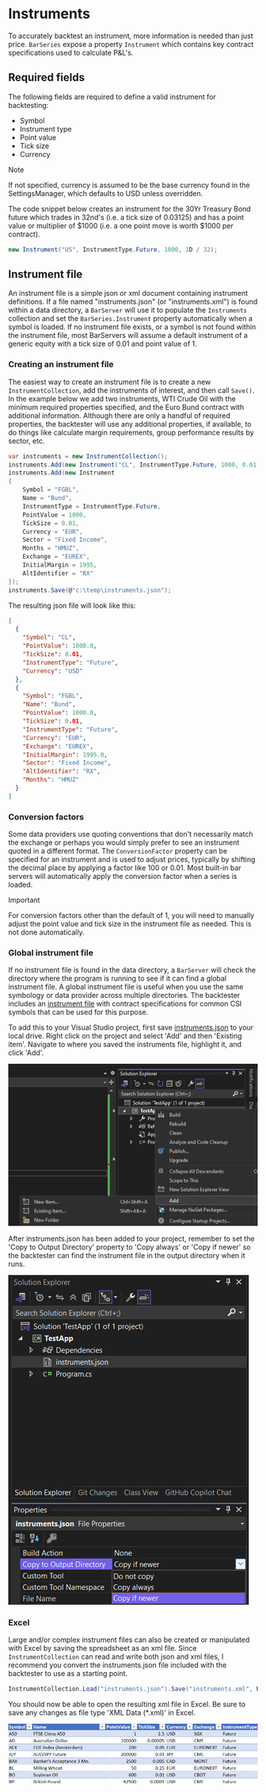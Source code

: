 # Instruments
To accurately backtest an instrument, more information is needed than just price. `BarSeries` expose a property `Instrument` which contains key contract specifications used to calculate P&L's.
## Required fields
The following fields are required to define a valid instrument for backtesting:

- Symbol
- Instrument type
- Point value
- Tick size
- Currency

> [!NOTE]
> If not specified, currency is assumed to be the base currency found in the SettingsManager, which defaults to USD unless overridden.

The code snippet below creates an instrument for the 30Yr Treasury Bond future which trades in 32nd's (i.e. a tick size of 0.03125) and has a point value or multiplier of $1000 (i.e. a one point move is worth $1000 per contract).
```csharp
new Instrument("US", InstrumentType.Future, 1000, 1D / 32);
```

## Instrument file
An instrument file is a simple json or xml document containing instrument definitions. If a file named "instruments.json" (or "instruments.xml") is found within a data directory, a `BarServer` will use it to populate the `Instruments` collection and set the `BarSeries.Instrument` property automatically when a symbol is loaded. If no instrument file exists, or a symbol is not found within the instrument file, most BarServers will assume a default instrument of a generic equity with a tick size of 0.01 and point value of 1.

### Creating an instrument file
The easiest way to create an instrument file is to create a new `InstrumentCollection`, add the instruments of interest, and then call `Save()`. In the example below we add two instruments, WTI Crude Oil with the minimum required properties specified, and the Euro Bund contract with additional information. Although there are only a handful of required properties, the backtester will use any additional properties, if available, to do things like calculate margin requirements, group performance results by sector, etc.

```C#
var instruments = new InstrumentCollection();
instruments.Add(new Instrument("CL", InstrumentType.Future, 1000, 0.01));
instruments.Add(new Instrument
{
    Symbol = "FGBL",
    Name = "Bund",
    InstrumentType = InstrumentType.Future,
    PointValue = 1000,
    TickSize = 0.01,
    Currency = "EUR",
    Sector = "Fixed Income",
    Months = "HMUZ",
    Exchange = "EUREX",
    InitialMargin = 1995,
    AltIdentifier = "RX"
});
instruments.Save(@"c:\temp\instruments.json");
```
The resulting json file will look like this:

```json
[
  {
    "Symbol": "CL",
    "PointValue": 1000.0,
    "TickSize": 0.01,
    "InstrumentType": "Future",
    "Currency": "USD"
  },
  {
    "Symbol": "FGBL",
    "Name": "Bund",
    "PointValue": 1000.0,
    "TickSize": 0.01,
    "InstrumentType": "Future",
    "Currency": "EUR",
    "Exchange": "EUREX",
    "InitialMargin": 1995.0,
    "Sector": "Fixed Income",
    "AltIdentifier": "RX",
    "Months": "HMUZ"
  }
]
```

### Conversion factors
Some data providers use quoting conventions that don't necessarily match the exchange or perhaps you would simply prefer to see an instrument quoted in a different format. The `ConversionFactor` property can be specified for an instrument and is used to adjust prices, typically by shifting the decimal place by applying a factor like 100 or 0.01. Most built-in bar servers will automatically apply the conversion factor when a series is loaded.

> [!IMPORTANT]
> For conversion factors other than the default of 1, you will need to manually adjust the point value and tick size in the instrument file as needed. This is not done automatically.

### Global instrument file
If no instrument file is found in the data directory, a `BarServer` will check the directory where the program is running to see if it can find a global instrument file. A global instrument file is useful when you use the same symbology or data provider across multiple directories. The backtester includes an [instrument file](..\instruments.json) with contract specifications for common CSI symbols that can be used for this purpose.

To add this to your Visual Studio project, first save [instruments.json](..\instruments.json) to your local drive. Right click on the project and select 'Add' and then 'Existing item'. Navigate to where you saved the instruments file, highlight it, and click 'Add'.

![VS6](../images/VS6.png)

After instruments.json has been added to your project, remember to set the 'Copy to Output Directory' property to 'Copy always' or 'Copy if newer' so the backtester can find the instrument file in the output directory when it runs.

![VS7](../images/VS7.png)

### Excel
Large and/or complex instrument files can also be created or manipulated with Excel by saving the spreadsheet as an xml file. Since `InstrumentCollection` can read and write both json and xml files, I recommend you convert the instruments.json file included with the backtester to use as a starting point.

```csharp
InstrumentCollection.Load("instruments.json").Save("instruments.xml", PersistenceFormat.Xml);
```
You should now be able to open the resulting xml file in Excel. Be sure to save any changes as file type 'XML Data (*.xml)' in Excel.

![InstrumentSpreadsheet](../images/InstrumentsSpreadsheet.png)